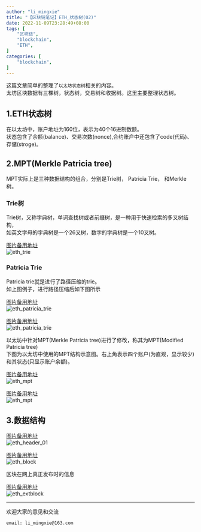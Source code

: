 ```yaml
---
author: "li_mingxie"
title: "【区块链笔记】ETH_状态树(02)"
date: 2022-11-09T23:28:49+08:00
tags: [
    "区块链",
    "blockchain",
    "ETH",
]
categories: [
    "blockchain",
]
---
```


这篇文章简单的整理了`以太坊状态树`相关的内容。  <!--more-->  
太坊区块数据有三棵树，状态树，交易树和收据树。这里主要整理状态树。  

## 1.ETH状态树

在以太坊中，账户地址为160位，表示为40个16进制数额。  
状态包含了余额(balance)、交易次数(nonce),合约账户中还包含了code(代码)、存储(stroge)。  

## 2.MPT(Merkle Patricia tree)

MPT实际上是三种数据结构的组合，分别是Trie树， Patricia Trie， 和Merkle树。  

### Trie树

Trie树，又称字典树，单词查找树或者前缀树，是一种用于快速检索的多叉树结构，  
如英文字母的字典树是一个26叉树，数字的字典树是一个10叉树。  

[图片备用地址](https://limingxie.github.io/images/blockchain/ethereum/eth_trie.png)  
![eth_trie](https://mingxie-blog.oss-cn-beijing.aliyuncs.com/image/blockchain/ethereum/eth_trie.png?x-oss-process=image/resize,w_350,m_lfit)  

### Patricia Trie

Patricia trie就是进行了路径压缩的trie。  
如上图例子，进行路径压缩后如下图所示  

[图片备用地址](https://limingxie.github.io/images/blockchain/ethereum/eth_patricia_trie.png)  
![eth_patricia_trie](https://mingxie-blog.oss-cn-beijing.aliyuncs.com/image/blockchain/ethereum/eth_patricia_trie.png?x-oss-process=image/resize,w_400,m_lfit)  

[图片备用地址](https://limingxie.github.io/images/blockchain/ethereum/eth_patricia_trie_01.png)  
![eth_patricia_trie](https://mingxie-blog.oss-cn-beijing.aliyuncs.com/image/blockchain/ethereum/eth_patricia_trie_01.png?x-oss-process=image/resize,w_400,m_lfit)

以太坊中针对MPT(Merkle Patricia tree)进行了修改，称其为MPT(Modified Patricia tree)  
下图为以太坊中使用的MPT结构示意图。右上角表示四个账户(为直观，显示较少)和其状态(只显示账户余额)。  

[图片备用地址](https://limingxie.github.io/images/blockchain/ethereum/eth_mpt_01.png)  
![eth_mpt](https://mingxie-blog.oss-cn-beijing.aliyuncs.com/image/blockchain/ethereum/eth_mpt_01.png)  

[图片备用地址](https://limingxie.github.io/images/blockchain/ethereum/eth_mpt.png)  
![eth_mpt](https://mingxie-blog.oss-cn-beijing.aliyuncs.com/image/blockchain/ethereum/eth_mpt.png)  

## 3.数据结构

[图片备用地址](https://limingxie.github.io/images/blockchain/ethereum/eth_header_01.png)  
![eth_header_01](https://mingxie-blog.oss-cn-beijing.aliyuncs.com/image/blockchain/ethereum/eth_header_01.png)  

[图片备用地址](https://limingxie.github.io/images/blockchain/ethereum/eth_block_01.png)  
![eth_block](https://mingxie-blog.oss-cn-beijing.aliyuncs.com/image/blockchain/ethereum/eth_block_01.png)  

区块在网上真正发布时的信息

[图片备用地址](https://limingxie.github.io/images/blockchain/ethereum/eth_extblock.png)  
![eth_extblock](https://mingxie-blog.oss-cn-beijing.aliyuncs.com/image/blockchain/ethereum/eth_extblock.png)  

----------------------------------------------
欢迎大家的意见和交流

`email: li_mingxie@163.com`
